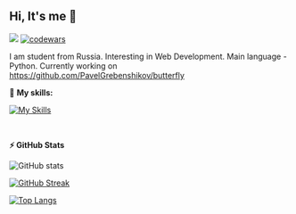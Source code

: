 
## Hi, It's me :wave:

![](https://komarev.com/ghpvc/?username=Stepan-Zubkov) [![codewars](https://www.codewars.com/users/Stepan-Zubkov/badges/micro)](https://www.codewars.com/users/Stepan-Zubkov) 

I am student from Russia. Interesting in Web Development. Main language - Python. Currently working on https://github.com/PavelGrebenshikov/butterfly

:muscle: **My skills:**

[![My Skills](https://skillicons.dev/icons?i=python,js,flask,django,docker,linux,vscode)](https://skillicons.dev)

<br />

  **:zap: GitHub Stats**
  
  ![GitHub stats](https://github-readme-stats.vercel.app/api?username=Stepan-Zubkov)
 
  [![GitHub Streak](http://github-readme-streak-stats.herokuapp.com?user=Stepan-Zubkov&date_format=M%20j%5B%2C%20Y%5D)](https://git.io/streak-stats)
  
  [![Top Langs](https://github-readme-stats.vercel.app/api/top-langs/?username=Stepan-Zubkov&layout=compact)](https://github.com/anuraghazra/github-readme-stats)

